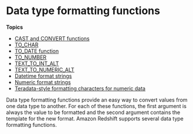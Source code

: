 # Data type formatting functions<a name="r_Data_type_formatting"></a>

**Topics**
+ [CAST and CONVERT functions](r_CAST_function.md)
+ [TO\_CHAR](r_TO_CHAR.md)
+ [TO\_DATE function](r_TO_DATE_function.md)
+ [TO\_NUMBER](r_TO_NUMBER.md)
+ [TEXT\_TO\_INT\_ALT](r_TEXT_TO_INT_ALT.md)
+ [TEXT\_TO\_NUMERIC\_ALT](r_TEXT_TO_NUMERIC_ALT.md)
+ [Datetime format strings](r_FORMAT_strings.md)
+ [Numeric format strings](r_Numeric_formating.md)
+ [Teradata\-style formatting characters for numeric data](r_Numeric-format-teradata.md)

Data type formatting functions provide an easy way to convert values from one data type to another\. For each of these functions, the first argument is always the value to be formatted and the second argument contains the template for the new format\. Amazon Redshift supports several data type formatting functions\.